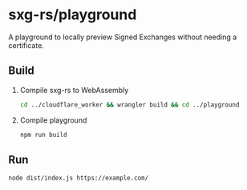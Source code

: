<!--
Copyright 2021 Google LLC

Licensed under the Apache License, Version 2.0 (the "License");
you may not use this file except in compliance with the License.
You may obtain a copy of the License at

    https://www.apache.org/licenses/LICENSE-2.0

Unless required by applicable law or agreed to in writing, software
distributed under the License is distributed on an "AS IS" BASIS,
WITHOUT WARRANTIES OR CONDITIONS OF ANY KIND, either express or implied.
See the License for the specific language governing permissions and
limitations under the License.
-->

# sxg-rs/playground

A playground to locally preview Signed Exchanges without needing a certificate.

## Build

1. Compile sxg-rs to WebAssembly

   ```bash
   cd ../cloudflare_worker && wrangler build && cd ../playground
   ```

1. Compile playground

   ```bash
   npm run build
   ```

## Run

```
node dist/index.js https://example.com/
```
